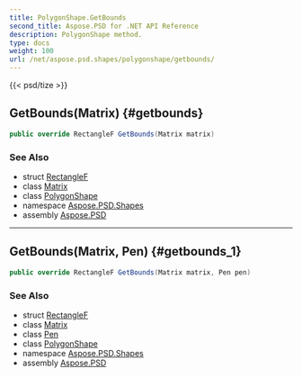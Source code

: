 ```yaml
---
title: PolygonShape.GetBounds
second_title: Aspose.PSD for .NET API Reference
description: PolygonShape method. 
type: docs
weight: 100
url: /net/aspose.psd.shapes/polygonshape/getbounds/
---
```

{{< psd/tize >}}
## GetBounds(Matrix) {#getbounds}

```csharp
public override RectangleF GetBounds(Matrix matrix)
```

### See Also

* struct [RectangleF](../../../aspose.psd/rectanglef/)
* class [Matrix](../../../aspose.psd/matrix/)
* class [PolygonShape](../)
* namespace [Aspose.PSD.Shapes](../../polygonshape/)
* assembly [Aspose.PSD](../../../)

---

## GetBounds(Matrix, Pen) {#getbounds_1}

```csharp
public override RectangleF GetBounds(Matrix matrix, Pen pen)
```

### See Also

* struct [RectangleF](../../../aspose.psd/rectanglef/)
* class [Matrix](../../../aspose.psd/matrix/)
* class [Pen](../../../aspose.psd/pen/)
* class [PolygonShape](../)
* namespace [Aspose.PSD.Shapes](../../polygonshape/)
* assembly [Aspose.PSD](../../../)


